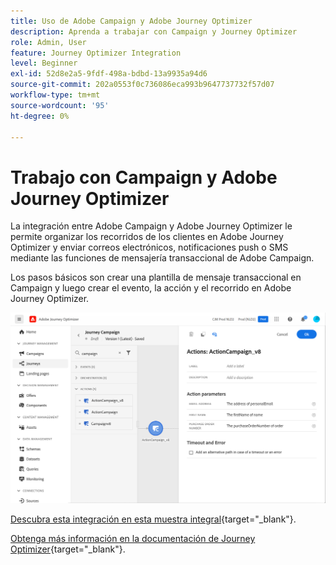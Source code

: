 ```yaml
---
title: Uso de Adobe Campaign y Adobe Journey Optimizer
description: Aprenda a trabajar con Campaign y Journey Optimizer
role: Admin, User
feature: Journey Optimizer Integration
level: Beginner
exl-id: 52d8e2a5-9fdf-498a-bdbd-13a9935a94d6
source-git-commit: 202a0553f0c736086eca993b9647737732f57d07
workflow-type: tm+mt
source-wordcount: '95'
ht-degree: 0%

---
```


# Trabajo con Campaign y Adobe Journey Optimizer

La integración entre Adobe Campaign y Adobe Journey Optimizer le permite organizar los recorridos de los clientes en Adobe Journey Optimizer y enviar correos electrónicos, notificaciones push o SMS mediante las funciones de mensajería transaccional de Adobe Campaign.

Los pasos básicos son crear una plantilla de mensaje transaccional en Campaign y luego crear el evento, la acción y el recorrido en Adobe Journey Optimizer.


![](assets/ajo-integration.png)


[Descubra esta integración en esta muestra integral](https://experienceleague.adobe.com/es/docs/journey-optimizer/using/orchestrate-journeys/journey-use-cases/business-use-cases/ajo-ac){target="_blank"}.


[Obtenga más información en la documentación de Journey Optimizer](https://experienceleague.adobe.com/es/docs/journey-optimizer/using/orchestrate-journeys/about-journey-building/using-adobe-campaign-v7-v8){target="_blank"}.
